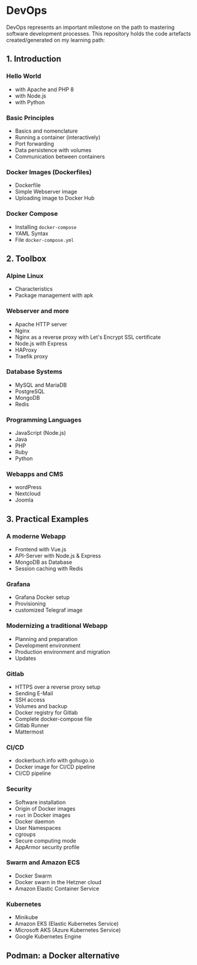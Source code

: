 # DevOps

DevOps represents an important milestone on the path to mastering software development processes. 
This repository holds the code artefacts created/generated on my learning path:

## 1. Introduction

### Hello World
- with Apache and PHP 8
- with Node.js
- with Python

### Basic Principles
- Basics and nomenclature
- Running a container (interactively)
- Port forwarding
- Data persistence with volumes
- Communication between containers

### Docker Images (Dockerfiles)
- Dockerfile
- Simple Webserver image
- Uploading image to Docker Hub

### Docker Compose
- Installing `docker-compose`
- YAML Syntax
- File `docker-compose.yml`

## 2. Toolbox

### Alpine Linux
- Characteristics
- Package management with apk

### Webserver and more
- Apache HTTP server
- Nginx
- Nginx as a reverse proxy with Let's Encrypt SSL certificate
- Node.js with Express
- HAProxy
- Traefik proxy

### Database Systems
- MySQL and MariaDB
- PostgreSQL
- MongoDB
- Redis

### Programming Languages
- JavaScript (Node.js)
- Java
- PHP
- Ruby
- Python
  
### Webapps and CMS
- wordPress
- Nextcloud
- Joomla

## 3. Practical Examples

### A moderne Webapp
- Frontend with Vue.js
- API-Server with Node.js & Express
- MongoDB as Database
- Session caching with Redis

### Grafana
- Grafana Docker setup
- Provisioning
- customized Telegraf image

### Modernizing a traditional Webapp
- Planning and preparation
- Development environment
- Production environment and migration
- Updates

### Gitlab
- HTTPS over a reverse proxy setup
- Sending E-Mail
- SSH access
- Volumes and backup
- Docker registry for Gitlab
- Complete docker-compose file
- Gitlab Runner
- Mattermost

### CI/CD
- dockerbuch.info with gohugo.io
- Docker image for CI/CD pipeline
- CI/CD pipeline

### Security
- Software installation
- Origin of Docker images
- `root` in Docker images
- Docker daemon
- User Namespaces
- cgroups
- Secure computing mode
- AppArmor security profile

### Swarm and Amazon ECS
- Docker Swarm
- Docker swarn in the Hetzner cloud
- Amazon Elastic Container Service

### Kubernetes
- Minikube
- Amazon EKS (Elastic Kubernetes Service)
- Microsoft AKS (Azure Kubernetes Service)
- Google Kubernetes Engine

## Podman: a Docker alternative

